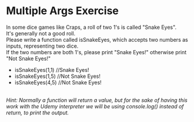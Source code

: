 # Multiple Args Exercise

In some dice games like Craps, a roll of two 1's is called "Snake Eyes".<br/>
It's generally not a good roll.<br/>
Please write a function called isSnakeEyes, which accepts two numbers as inputs, representing two dice.<br/>
If the two numbers are both 1's, please print "Snake Eyes!" otherwise print "Not Snake Eyes!"<br/>

- isSnakeEyes(1,1) //Snake Eyes!
- isSnakeEyes(1,5) //Not Snake Eyes!
- isSnakeEyes(4,5) //Not Snake Eyes!

<br/>
<em>Hint: Normally a function will return a value, but for the sake of having this work with the Udemy interpreter we will be using console.log() instead of return, to print the output.</em>
